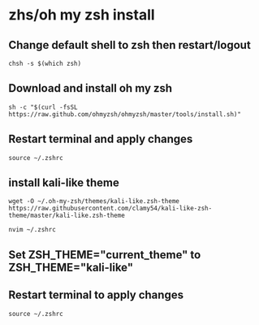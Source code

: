 # zhs/oh my zsh install

## Change default shell to zsh then restart/logout
`chsh -s $(which zsh)`

## Download and install oh my zsh
`sh -c "$(curl -fsSL https://raw.github.com/ohmyzsh/ohmyzsh/master/tools/install.sh)"`

## Restart terminal and apply changes
`source ~/.zshrc`

## install kali-like theme
`wget -O ~/.oh-my-zsh/themes/kali-like.zsh-theme https://raw.githubusercontent.com/clamy54/kali-like-zsh-theme/master/kali-like.zsh-theme`

`nvim ~/.zshrc`

## Set ZSH_THEME="current_theme" to ZSH_THEME="kali-like" 

## Restart terminal to apply changes
`source ~/.zshrc`
